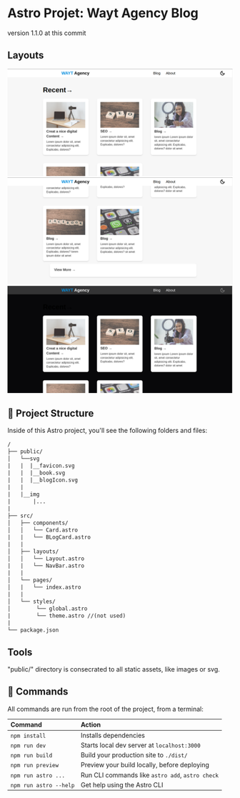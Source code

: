 # Astro Projet: Wayt Agency Blog
version 1.1.0 at this commit

## Layouts

![Screenshots of projets layout](blogLigthTheme1.png)![Screenshots of projets layout](blogLigthTheme2.png)
![Screenshots of projets layout](blogDarkTheme.png)

## 🚀 Project Structure

Inside of this Astro project, you'll see the following folders and files:

```
/
├── public/
│   └──svg
|   |  |__favicon.svg
|   |  |__book.svg
|   |  |__blogIcon.svg
|   |
|   |__img
|       |...
|
├── src/
│   ├── components/
│   │   └── Card.astro
|   |   └── BLogCard.astro
|   |
│   ├── layouts/
│   │   └── Layout.astro
|   |   └── NavBar.astro
|   |
│   └── pages/
│   |   └── index.astro
|   |
│   └── styles/
│        └── global.astro
|        └── theme.astro //(not used)
|   
└── package.json

```
## Tools

"public/" directory is consecrated to all static assets, like images or svg.

## 🧞 Commands

All commands are run from the root of the project, from a terminal:

| Command                | Action                                           |
| :--------------------- | :----------------------------------------------- |
| `npm install`          | Installs dependencies                            |
| `npm run dev`          | Starts local dev server at `localhost:3000`      |
| `npm run build`        | Build your production site to `./dist/`          |
| `npm run preview`      | Preview your build locally, before deploying     |
| `npm run astro ...`    | Run CLI commands like `astro add`, `astro check` |
| `npm run astro --help` | Get help using the Astro CLI                     |


